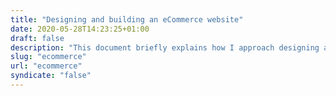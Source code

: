 ```yaml
---
title: "Designing and building an eCommerce website"
date: 2020-05-28T14:23:25+01:00
draft: false
description: "This document briefly explains how I approach designing and building an eCommerce website, how much it will cost and how long it takes."
slug: "ecommerce"
url: "ecommerce"
syndicate: "false"
---
```

